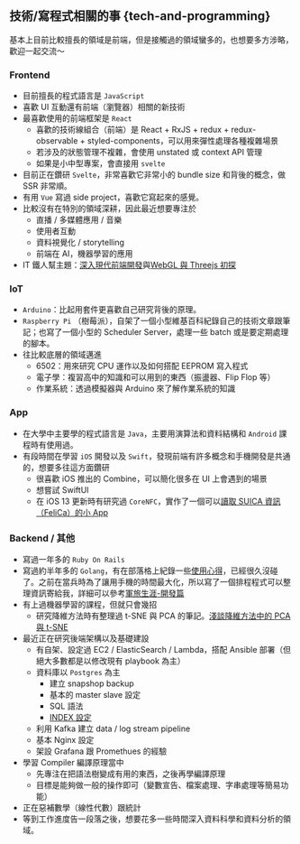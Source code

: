 ## 技術/寫程式相關的事 {tech-and-programming}

基本上目前比較擅長的領域是前端，但是接觸過的領域蠻多的，也想要多方涉略，歡迎一起交流～

### Frontend

- 目前擅長的程式語言是 `JavaScript`
- 喜歡 UI 互動還有前端（瀏覽器）相關的新技術
- 最喜歡使用的前端框架是 `React`
  - 喜歡的技術線組合（前端）是 React + RxJS + redux + redux-observable + styled-components，可以用來彈性處理各種複雜場景
  - 若涉及的狀態管理不複雜，會使用 unstated 或 context API 管理
  - 如果是小中型專案，會直接用 `svelte`
- 目前正在鑽研 `Svelte`，非常喜歡它非常小的 bundle size 和背後的概念，做 SSR 非常順。
- 有用 `Vue` 寫過 side project，喜歡它寫起來的感覺。
- 比較沒有在特別的領域深耕，因此最近想要專注於
  - 直播 / 多媒體應用 / 音樂
  - 使用者互動
  - 資料視覺化 / storytelling
  - 前端在 AI，機器學習的應用
- IT 鐵人幫主題：[深入現代前端開發](https://ithelp.ithome.com.tw/users/20103565/ironman/2527)與[WebGL 與 Threejs 初探](https://ithelp.ithome.com.tw/users/20103565/ironman/1188)

### IoT

- `Arduino`：比起用套件更喜歡自己研究背後的原理。
- `Raspberry Pi` （樹莓派），自架了一個小型維基百科紀錄自己的技術文章跟筆記；也寫了一個小型的 Scheduler Server，處理一些 batch 或是要定期處理的腳本。
- 往比較底層的領域邁進
  - 6502：用來研究 CPU 運作以及如何搭配 EEPROM 寫入程式
  - 電子學：複習高中的知識和可以用到的東西（振盪器、Flip Flop 等）
  - 作業系統：透過模擬器與 Arduino 來了解作業系統的知識

### App

- 在大學中主要學的程式語言是 `Java`，主要用演算法和資料結構和 `Android` 課程時有使用過。
- 有段時間在學習 `iOS` 開發以及 `Swift`，發現前端有許多概念和手機開發是共通的，想要多往這方面鑽研
  - 很喜歡 iOS 推出的 Combine，可以簡化很多在 UI 上會遇到的場景
  - 想嘗試 SwiftUI
  - 在 iOS 13 更新時有研究過 `CoreNFC`，實作了一個可以[讀取 SUICA 資訊（FeliCa）的小 App](https://blog.kalan.dev/core-nfc-suica/)

### Backend / 其他

- 寫過一年多的 `Ruby On Rails`
- 寫過約半年多的 `Golang`，有在部落格上紀錄一些[使用心得](https://blog.kalan.dev/categories/golang)，已經很久沒碰了。之前在當兵時為了讓用手機的時間最大化，所以寫了一個排程程式可以整理資訊寄給我，詳細可以參考[軍旅生涯-開發篇](https://medium.com/@kalanyei/%E8%BB%8D%E6%97%85%E7%94%9F%E6%B6%AF-%E9%96%8B%E7%99%BC%E7%AF%87-1-2a7fb5a563b4)
- 有上過機器學習的課程，但就只會幾招
  - 研究降維方法時有整理過 t-SNE 與 PCA 的筆記。[淺談降維方法中的 PCA 與 t-SNE](https://medium.com/d-d-mag/淺談兩種降維方法-pca-與-t-sne-d4254916925b)
- 最近正在研究後端架構以及基礎建設
  - 有自架、設定過 EC2 / ElasticSearch / Lambda，搭配 Ansible 部署（但絕大多數都是以修改現有 playbook 為主）
  - 資料庫以 `Postgres` 為主
    - 建立 snapshop backup
    - 基本的 master slave 設定
    - SQL 語法
    - [INDEX 設定](https://medium.com/d-d-mag/postgresql-%E7%95%B6%E4%B8%AD%E7%9A%84-index-e7e1e8d9340c)
  - 利用 Kafka 建立 data / log stream pipeline
  - 基本 Nginx 設定
  - 架設 Grafana 跟 Promethues 的經驗
- 學習 Compiler 編譯原理當中
  - 先專注在把語法樹變成有用的東西，之後再學編譯原理
  - 目標是能夠做一般的操作即可（變數宣告、檔案處理、字串處理等簡易功能）
- 正在惡補數學（線性代數）跟統計
- 等到工作進度告一段落之後，想要花多一些時間深入資料科學和資料分析的領域。
